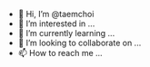 - 👋 Hi, I’m @taemchoi
- 👀 I’m interested in ...
- 🌱 I’m currently learning ...
- 💞️ I’m looking to collaborate on ...
- 📫 How to reach me ...

<!---
taemchoi/taemchoi is a ✨ special ✨ repository because its `README.md` (this file) appears on your GitHub profile.
You can click the Preview link to take a look at your changes.
--->
